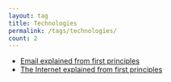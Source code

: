 ```yaml
---
layout: tag
title: Technologies
permalink: /tags/technologies/
count: 2
---
```


- [Email explained from first principles](https://explained-from-first-principles.com/email/)
- [The Internet explained from first principles](https://explained-from-first-principles.com/internet/)

